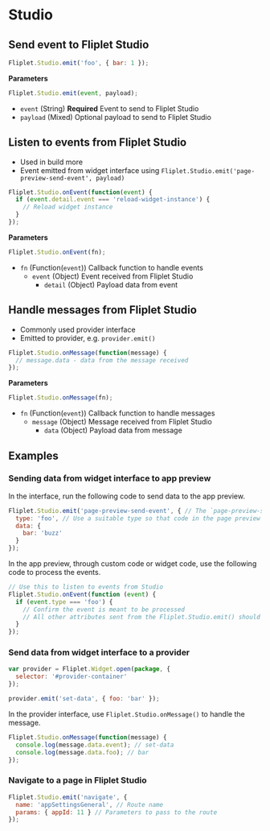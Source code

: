 # Studio

## Send event to Fliplet Studio

```js
Fliplet.Studio.emit('foo', { bar: 1 });
```

**Parameters**

```js
Fliplet.Studio.emit(event, payload);
```

- `event` (String) **Required** Event to send to Fliplet Studio
- `payload` (Mixed) Optional payload to send to Fliplet Studio

## Listen to events from Fliplet Studio

- Used in build more
- Event emitted from widget interface using `Fliplet.Studio.emit('page-preview-send-event', payload)`

```js
Fliplet.Studio.onEvent(function(event) {
  if (event.detail.event === 'reload-widget-instance') {
    // Reload widget instance
  }
});
```

**Parameters**

```js
Fliplet.Studio.onEvent(fn);
```

- `fn` (Function(`event`)) Callback function to handle events
  - `event` (Object) Event received from Fliplet Studio
    - `detail` (Object) Payload data from event

## Handle messages from Fliplet Studio

- Commonly used provider interface
- Emitted to provider, e.g. `provider.emit()`

```js
Fliplet.Studio.onMessage(function(message) {
  // message.data - data from the message received
});
```

**Parameters**

```js
Fliplet.Studio.onMessage(fn);
```

- `fn` (Function(`event`)) Callback function to handle messages
  - `message` (Object) Message received from Fliplet Studio
    - `data` (Object) Payload data from message

## Examples

### Sending data from widget interface to app preview

In the interface, run the following code to send data to the app preview.

```js
Fliplet.Studio.emit('page-preview-send-event', { // The `page-preview-send-event` ensures an event is sent to the page preview
  type: 'foo', // Use a suitable type so that code in the page preview can be
  data: {
    bar: 'buzz'
  }
});
```

In the app preview, through custom code or widget code, use the following code to process the events.

```js
// Use this to listen to events from Studio
Fliplet.Studio.onEvent(function (event) {
  if (event.type === 'foo') {
    // Confirm the event is meant to be processed
    // All other attributes sent from the Fliplet.Studio.emit() should also be available
  }
});
```

### Send data from widget interface to a provider

```js
var provider = Fliplet.Widget.open(package, {
  selector: '#provider-container'
});

provider.emit('set-data', { foo: 'bar' });
```

In the provider interface, use `Fliplet.Studio.onMessage()` to handle the message.

```js
Fliplet.Studio.onMessage(function(message) {
  console.log(message.data.event); // set-data
  console.log(message.data.foo); // bar
});
```

### Navigate to a page in Fliplet Studio

```js
Fliplet.Studio.emit('navigate', {
  name: 'appSettingsGeneral', // Route name
  params: { appId: 11 } // Parameters to pass to the route
});
```
